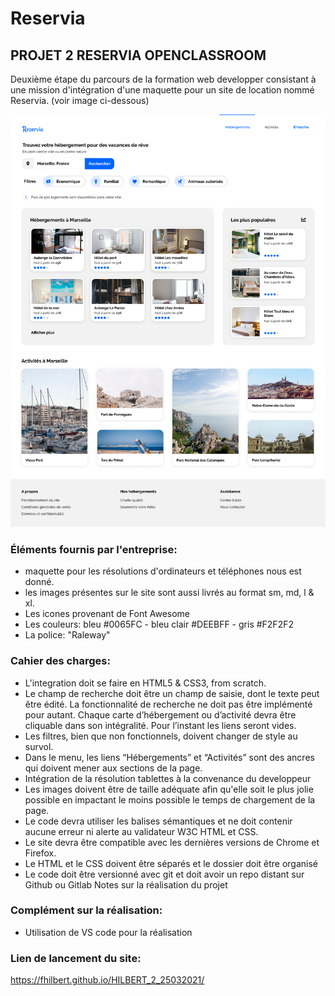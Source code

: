 # Reservia


## PROJET 2 RESERVIA OPENCLASSROOM

Deuxième étape du parcours de la formation web developper consistant à une mission d'intégration d'une maquette pour un site de location nommé Reservia. (voir image ci-dessous)

![alt text](https://github.com/fhilbert/HILBERT_2_25032021/blob/main/Desktop%20-%201.png)

### Éléments fournis par l'entreprise:

* maquette pour les résolutions d'ordinateurs et téléphones nous est donné.
* les images présentes sur le site sont aussi livrés au format sm, md, l & xl.
* Les icones provenant de Font Awesome
* Les couleurs: bleu #0065FC - bleu clair #DEEBFF - gris #F2F2F2
* La police: "Raleway"

### Cahier des charges:

* L'integration doit se faire en HTML5 & CSS3, from scratch.
* Le champ de recherche doit être un champ de saisie, dont le texte peut être édité. La fonctionnalité de recherche ne doit pas être implémenté pour autant.
Chaque carte d’hébergement ou d’activité devra être cliquable dans son intégralité. Pour l’instant les liens seront vides.
* Les filtres, bien que non fonctionnels, doivent changer de style au survol.
* Dans le menu, les liens “Hébergements” et “Activités” sont des ancres qui doivent mener aux sections de la page.
* Intégration de la résolution tablettes à la convenance du developpeur
* Les images doivent être de taille adéquate afin qu'elle soit le plus jolie possible en impactant le moins possible le temps de chargement de la page.
* Le code devra utiliser les balises sémantiques et ne doit contenir aucune erreur ni alerte au validateur W3C HTML et CSS.
* Le site devra être compatible avec les dernières versions de Chrome et Firefox.
* Le HTML et le CSS doivent être séparés et le dossier doit être organisé
* Le code doit être versionné avec git et doit avoir un repo distant sur Github ou Gitlab
Notes sur la réalisation du projet

### Complément sur la réalisation:

* Utilisation de VS code pour la réalisation

### Lien de lancement du site:
https://fhilbert.github.io/HILBERT_2_25032021/
